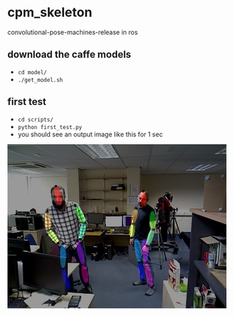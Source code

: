 # cpm_skeleton
convolutional-pose-machines-release in ros

## download the caffe models
- `cd model/`
- `./get_model.sh`

## first test
- `cd scripts/`
- `python first_test.py`
- you should see an output image like this for 1 sec

![marker](https://raw.githubusercontent.com/OMARI1988/cpm_skeleton/master/data/rgb_00216_results.jpg)
